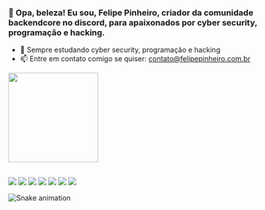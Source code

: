 ### 👋 Opa, beleza! Eu sou, Felipe Pinheiro, criador da comunidade backendcore no discord, para apaixonados por cyber security, programação e hacking. 

- 🌱 Sempre estudando cyber security, programação e hacking
- 📫 Entre em contato comigo se quiser: contato@felipepinheiro.com.br

<div align="left">
  <a href="https://github.com/pinheiro-felipe">
  <img height="180em" src="https://github-readme-stats.vercel.app/api?username=pinheiro-felipe&show_icons=true&theme=dark&include_all_commits=true&count_private=true"/>
  <!--<img height="180em" src="https://github-readme-stats.vercel.app/api/top-langs/?username=pinheiro-felipe&layout=compact&langs_count=7&theme=dark"/>-->
</div>

<!--<div style="display: inline_block"><br>
  <img align="center" alt="Rafa-Js" height="30" width="40" src="https://raw.githubusercontent.com/devicons/devicon/master/icons/javascript/javascript-plain.svg">
  <img align="center" alt="Rafa-Ts" height="30" width="40" src="https://raw.githubusercontent.com/devicons/devicon/master/icons/typescript/typescript-plain.svg">
  <img align="center" alt="Rafa-React" height="30" width="40" src="https://raw.githubusercontent.com/devicons/devicon/master/icons/react/react-original.svg">
  <img align="center" alt="Rafa-HTML" height="30" width="40" src="https://raw.githubusercontent.com/devicons/devicon/master/icons/html5/html5-original.svg">
  <img align="center" alt="Rafa-CSS" height="30" width="40" src="https://raw.githubusercontent.com/devicons/devicon/master/icons/css3/css3-original.svg">
  <img align="center" alt="Rafa-Python" height="30" width="40" src="https://raw.githubusercontent.com/devicons/devicon/master/icons/python/python-original.svg">
  <img align="center" alt="Rafa-Csharp" height="30" width="40" src="https://raw.githubusercontent.com/devicons/devicon/master/icons/csharp/csharp-original.svg"> 
  <img align="right" alt="Rafa-pic" height="150" style="border-radius:50px;" src="https://avatars.githubusercontent.com/u/90653437?v=4">
</div>-->
  
 ##
  
<div> 
  <a href="https://www.youtube.com/channel/UCNgwVnEvdOvA5hgpajiC_3g" target="_blank"><img src="https://img.shields.io/badge/YouTube-FF0000?style=for-the-badge&logo=youtube&logoColor=white" target="_blank"></a>
  <a href="https://instagram.com/backendcore" target="_blank"><img src="https://img.shields.io/badge/-Instagram-%23E4405F?style=for-the-badge&logo=instagram&logoColor=white" target="_blank"></a>
 <a href="https://discord.gg/N95HY5YSAj" target="_blank"><img src="https://img.shields.io/badge/Discord-7289DA?style=for-the-badge&logo=discord&logoColor=white" target="_blank"></a> 
   <a href="https://www.facebook.com/backendcore/" target="_blank"><img src="https://img.shields.io/badge/-Facebook-395693?style=for-the-badge&logo=facebook&logoColor=white" target="_blank"></a> 
  <a href = "mailto:contato@backendcore.io"><img src="https://img.shields.io/badge/-mail-%23333?style=for-the-badge&logo=gmail&logoColor=white" target="_blank"></a>
  <a href="https://www.linkedin.com/in/pinheirofelipe/" target="_blank"><img src="https://img.shields.io/badge/-LinkedIn-%230077B5?style=for-the-badge&logo=linkedin&logoColor=white" target="_blank"></a> 
  <a href="https://anchor.fm/backendcore" target="_blank"><img src="https://img.shields.io/badge/-Podcast-2F3136?style=for-the-badge&logo=podcast&logoColor=white" target="_blank"></a> 
  
 ![Snake animation](https://github.com/pinheiro-felipe/pinheiro-felipe/blob/output/github-contribution-grid-snake.svg)
  
</div>

  
<!--
**pinheiro-felipe/pinheiro-felipe** is a ✨ _special_ ✨ repository because its `README.md` (this file) appears on your GitHub profile.

Here are some ideas to get you started:

- 🔭 I’m currently working on ...
- 🌱 I’m currently learning ...
- 👯 I’m looking to collaborate on ...
- 🤔 I’m looking for help with ...
- 💬 Ask me about ...
- 📫 How to reach me: ...
- 😄 Pronouns: ...
- ⚡ Fun fact: ...
-->
